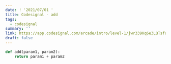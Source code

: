 ```yaml
---
date: ! '2021/07/01 '
title: Codesignal - add
tags:
  - codesignal
summary: ''
link: https://app.codesignal.com/arcade/intro/level-1/jwr339Kq6e3LQTsfa
draft: false
---
```


```python
def add(param1, param2):
    return param1 + param2
```
